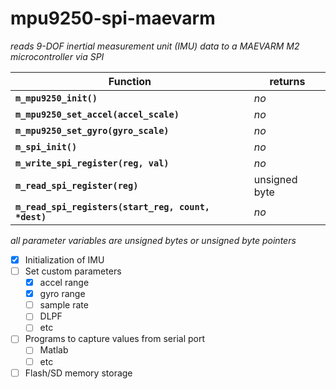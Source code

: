 # mpu9250-spi-maevarm
_reads 9-DOF inertial measurement unit (IMU) data to a MAEVARM M2 microcontroller via SPI_

Function | returns
-------- | -------
**`m_mpu9250_init()`** | _no_
**`m_mpu9250_set_accel(accel_scale)`** | _no_
**`m_mpu9250_set_gyro(gyro_scale)`** | _no_
**`m_spi_init()`** | _no_
**`m_write_spi_register(reg, val)`** | _no_
**`m_read_spi_register(reg)`** | unsigned byte
**`m_read_spi_registers(start_reg, count, *dest)`** | _no_

_all parameter variables are unsigned bytes or unsigned byte pointers_

- [x] Initialization of IMU
- [ ] Set custom parameters
  - [x] accel range
  - [x] gyro range
  - [ ] sample rate
  - [ ] DLPF
  - [ ] etc
- [ ] Programs to capture values from serial port
  - [ ] Matlab
  - [ ] etc
- [ ] Flash/SD memory storage
